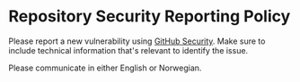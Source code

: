 # Repository Security Reporting Policy

Please report a new vulnerability using [GitHub Security](https://github.com/LB4FH/labota/security). Make sure to include technical information that's relevant to identify the issue.

Please communicate in either English or Norwegian.
